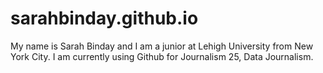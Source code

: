 # sarahbinday.github.io
My name is Sarah Binday and I am a junior at Lehigh University from New York City. I am currently using Github for Journalism 25, Data Journalism. 
